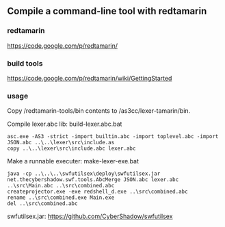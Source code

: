 ## Compile a command-line tool with redtamarin

### redtamarin

<https://code.google.com/p/redtamarin/>

### build tools

<https://code.google.com/p/redtamarin/wiki/GettingStarted>

### usage

Copy /redtamarin-tools/bin contents to /as3cc/lexer-tamarin/bin.

Compile lexer.abc lib: build-lexer.abc.bat

```
asc.exe -AS3 -strict -import builtin.abc -import toplevel.abc -import JSON.abc ..\..\lexer\src\include.as 
copy ..\..\lexer\src\include.abc lexer.abc
```

Make a runnable executer: make-lexer-exe.bat

```
java -cp ..\..\..\swfutilsex\deploy\swfutilsex.jar net.thecybershadow.swf.tools.AbcMerge JSON.abc lexer.abc ..\src\Main.abc ..\src\combined.abc
createprojector.exe -exe redshell_d.exe ..\src\combined.abc
rename ..\src\combined.exe Main.exe
del ..\src\combined.abc
```

swfutilsex.jar: <https://github.com/CyberShadow/swfutilsex>